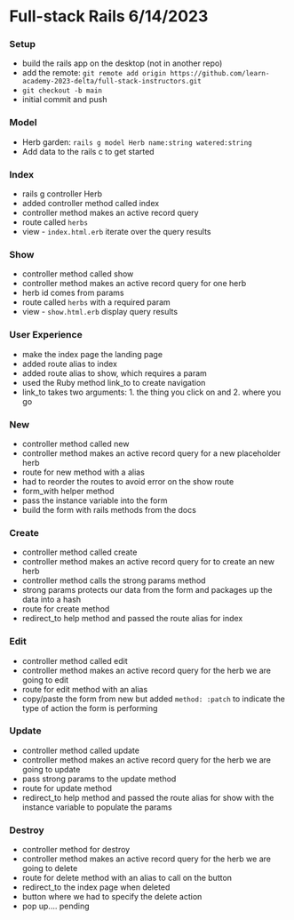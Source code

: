 # Full-stack Rails 6/14/2023

### Setup

- build the rails app on the desktop (not in another repo)
- add the remote: `git remote add origin https://github.com/learn-academy-2023-delta/full-stack-instructors.git`
- `git checkout -b main`
- initial commit and push

### Model

- Herb garden: `rails g model Herb name:string watered:string`
- Add data to the rails c to get started

### Index

- rails g controller Herb
- added controller method called index
- controller method makes an active record query
- route called `herbs`
- view - `index.html.erb` iterate over the query results

### Show

- controller method called show
- controller method makes an active record query for one herb
- herb id comes from params
- route called `herbs` with a required param
- view - `show.html.erb` display query results

### User Experience

- make the index page the landing page
- added route alias to index
- added route alias to show, which requires a param
- used the Ruby method link_to to create navigation
- link_to takes two arguments: 1. the thing you click on and 2. where you go

### New

- controller method called new
- controller method makes an active record query for a new placeholder herb
- route for new method with a alias
- had to reorder the routes to avoid error on the show route
- form_with helper method
- pass the instance variable into the form
- build the form with rails methods from the docs

### Create

- controller method called create
- controller method makes an active record query for to create an new herb
- controller method calls the strong params method
- strong params protects our data from the form and packages up the data into a hash
- route for create method
- redirect_to help method and passed the route alias for index

### Edit

- controller method called edit
- controller method makes an active record query for the herb we are going to edit
- route for edit method with an alias
- copy/paste the form from new but added `method: :patch` to indicate the type of action the form is performing

### Update

- controller method called update
- controller method makes an active record query for the herb we are going to update
- pass strong params to the update method
- route for update method
- redirect_to help method and passed the route alias for show with the instance variable to populate the params

### Destroy

- controller method for destroy
- controller method makes an active record query for the herb we are going to delete
- route for delete method with an alias to call on the button
- redirect_to the index page when deleted
- button where we had to specify the delete action
- pop up.... pending
